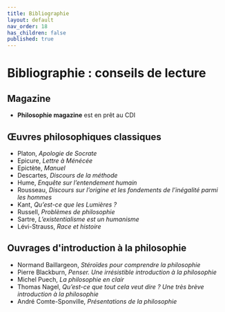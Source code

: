 ```yaml
---
title: Bibliographie
layout: default
nav_order: 18
has_children: false
published: true
---
```

# Bibliographie : conseils de lecture

## Magazine

- **Philosophie magazine** est en prêt au CDI

## Œuvres philosophiques classiques
- Platon, *Apologie de Socrate*
- Epicure, *Lettre à Ménécée*
- Epictète, *Manuel*
- Descartes, *Discours de la méthode*
- Hume, *Enquête sur l’entendement humain*
- Rousseau, *Discours sur l’origine et les fondements de l’inégalité parmi les hommes*
- Kant, *Qu’est-ce que les Lumières ?*
- Russell, *Problèmes de philosophie*
- Sartre, *L’existentialisme est un humanisme*
- Lévi-Strauss, *Race et histoire*

## Ouvrages d'introduction à la philosophie
- Normand Baillargeon, *Stéroïdes pour comprendre la philosophie*
- Pierre Blackburn, *Penser. Une irrésistible introduction à la philosophie*
- Michel Puech, *La philosophie en clair*
- Thomas Nagel, *Qu’est-ce que tout cela veut dire ? Une très brève introduction à la philosophie*
- André Comte-Sponville, *Présentations de la philosophie*